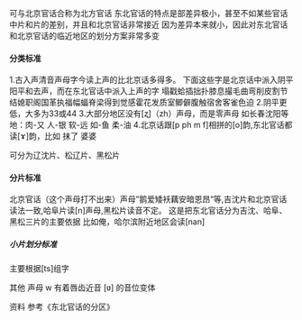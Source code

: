 可与北京官话合称为北方官话
东北官话的特点是部差异极小，甚至不如某些官话中片和片的差别，并且和北京官话非常接近
因为差异本来就小，因此对东北官话和北京官话的临近地区的划分方案非常多变


#### 分类标准
1.古入声清音声母字今读上声的比北京话多得多。
下面这些字是北京话中派入阴平 阳平和去声，而在东北官话中派入上声的字
塌戳蛤插拙扑膝息撮毛曲弯削皮割节结媳职阁国革执福幅蝠脊梁得到觉感霍花发质室鲫僻腹触宿舍客雀色迫
2.阴平更低，大多为33或44
3.大部分地区没有[ʐ]（zh）声母，而是零声母
如长春沈阳等地：肉-又 人-银 软-远 如-鱼 柔-油
4.北京话跟[p ph m f]相拼的[o]韵,东北官话都读[ɤ]韵，比如 抹了 婆婆





可分为辽沈片、松辽片、黑松片

#### 分片标准
北京官话（这个声母打不出来）声母”鹅爱矮袄藕安暗恩昂”等,吉沈片和北京官话读法一致,哈阜片读[n]声母,黑松片读音不定。
这是把东北官话分为吉沈、哈阜、黑松三片的主要依据
比如俺，哈尔滨附近地区会读[nan]

##### 小片划分标准
主要根据[ts]组字


其他 
声母 w 有着唇齿近音 [ʋ] 的音位变体

资料 
参考《东北官话的分区》